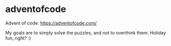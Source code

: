 # adventofcode
Advent of code: https://adventofcode.com/

My goals are to simply solve the puzzles, and not to overthink them.
Holiday fun, right? :)
